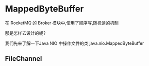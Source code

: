 # MappedByteBuffer

在 RocketMQ 的 Broker 模块中,使用了顺序写,随机读的机制

那是怎样去设计的呢?

我们先来了解一下Java NIO 中操作文件的类 java.nio.MappedByteBuffer



## FileChannel

